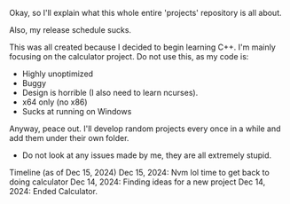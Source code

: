 Okay, so I'll explain what this whole entire 'projects' repository is all about.

Also, my release schedule sucks.

This was all created because I decided to begin learning C++. I'm mainly focusing on the calculator project.
Do not use this, as my code is:

* Highly unoptimized
* Buggy
* Design is horrible (I also need to learn ncurses).
* x64 only (no x86)
* Sucks at running on Windows

Anyway, peace out. I'll develop random projects every once in a while and add them under their own folder. 


* Do not look at any issues made by me, they are all extremely stupid.

Timeline (as of Dec 15, 2024)
Dec 15, 2024: Nvm lol time to get back to doing calculator
Dec 14, 2024: Finding ideas for a new project
Dec 14, 2024: Ended Calculator.